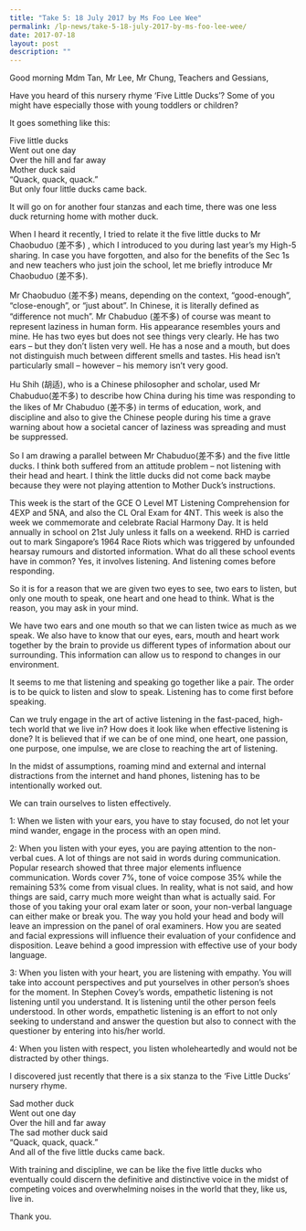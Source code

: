 ```yaml
---
title: "Take 5: 18 July 2017 by Ms Foo Lee Wee"
permalink: /lp-news/take-5-18-july-2017-by-ms-foo-lee-wee/
date: 2017-07-18
layout: post
description: ""
---
```

Good morning Mdm Tan, Mr Lee, Mr Chung, Teachers and Gessians,

Have you heard of this nursery rhyme ‘Five Little Ducks’? Some of you might have especially those with young toddlers or children?

It goes something like this:

Five little ducks  
Went out one day  
Over the hill and far away  
Mother duck said  
“Quack, quack, quack.”  
But only four little ducks came back.

It will go on for another four stanzas and each time, there was one less duck returning home with mother duck.

When I heard it recently, I tried to relate it the five little ducks to Mr Chaobuduo (差不多) , which I introduced to you during last year’s my High-5 sharing. In case you have forgotten, and also for the benefits of the Sec 1s and new teachers who just join the school, let me briefly introduce Mr Chaobuduo (差不多).

Mr Chaobuduo (差不多) means, depending on the context, “good-enough”, “close-enough”, or “just about”. In Chinese, it is literally defined as “difference not much”. Mr Chabuduo (差不多) of course was meant to represent laziness in human form. His appearance resembles yours and mine. He has two eyes but does not see things very clearly. He has two ears – but they don’t listen very well. He has a nose and a mouth, but does not distinguish much between different smells and tastes. His head isn’t particularly small – however – his memory isn’t very good.

Hu Shih (胡适), who is a Chinese philosopher and scholar, used Mr Chabuduo(差不多) to describe how China during his time was responding to the likes of Mr Chabuduo (差不多) in terms of education, work, and discipline and also to give the Chinese people during his time a grave warning about how a societal cancer of laziness was spreading and must be suppressed.

So I am drawing a parallel between Mr Chabuduo(差不多) and the five little ducks. I think both suffered from an attitude problem – not listening with their head and heart. I think the little ducks did not come back maybe because they were not playing attention to Mother Duck’s instructions.

This week is the start of the GCE O Level MT Listening Comprehension for 4EXP and 5NA, and also the CL Oral Exam for 4NT. This week is also the week we commemorate and celebrate Racial Harmony Day. It is held annually in school on 21st July unless it falls on a weekend. RHD is carried out to mark Singapore’s 1964 Race Riots which was triggered by unfounded hearsay rumours and distorted information. What do all these school events have in common? Yes, it involves listening. And listening comes before responding.

So it is for a reason that we are given two eyes to see, two ears to listen, but only one mouth to speak, one heart and one head to think. What is the reason, you may ask in your mind.

We have two ears and one mouth so that we can listen twice as much as we speak. We also have to know that our eyes, ears, mouth and heart work together by the brain to provide us different types of information about our surrounding. This information can allow us to respond to changes in our environment.

It seems to me that listening and speaking go together like a pair. The order is to be quick to listen and slow to speak. Listening has to come first before speaking.

Can we truly engage in the art of active listening in the fast-paced, high-tech world that we live in? How does it look like when effective listening is done? It is believed that if we can be of one mind, one heart, one passion, one purpose, one impulse, we are close to reaching the art of listening.

In the midst of assumptions, roaming mind and external and internal distractions from the internet and hand phones, listening has to be intentionally worked out.

We can train ourselves to listen effectively.

1: When we listen with your ears, you have to stay focused, do not let your mind wander, engage in the process with an open mind.

2: When you listen with your eyes, you are paying attention to the non-verbal cues. A lot of things are not said in words during communication. Popular research showed that three major elements influence communication. Words cover 7%, tone of voice compose 35% while the remaining 53% come from visual clues. In reality, what is not said, and how things are said, carry much more weight than what is actually said. For those of you taking your oral exam later or soon, your non-verbal language can either make or break you. The way you hold your head and body will leave an impression on the panel of oral examiners. How you are seated and facial expressions will influence their evaluation of your confidence and disposition. Leave behind a good impression with effective use of your body language.

3: When you listen with your heart, you are listening with empathy. You will take into account perspectives and put yourselves in other person’s shoes for the moment. In Stephen Covey’s words, empathetic listening is not listening until you understand. It is listening until the other person feels understood. In other words, empathetic listening is an effort to not only seeking to understand and answer the question but also to connect with the questioner by entering into his/her world.

4: When you listen with respect, you listen wholeheartedly and would not be distracted by other things.

I discovered just recently that there is a six stanza to the ‘Five Little Ducks’ nursery rhyme.

Sad mother duck  
Went out one day  
Over the hill and far away  
The sad mother duck said  
“Quack, quack, quack.”  
And all of the five little ducks came back.

With training and discipline, we can be like the five little ducks who eventually could discern the definitive and distinctive voice in the midst of competing voices and overwhelming noises in the world that they, like us, live in.

Thank you.